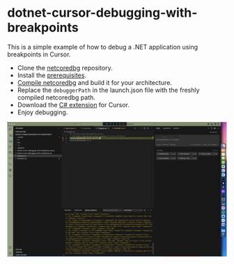 # dotnet-cursor-debugging-with-breakpoints

This is a simple example of how to debug a .NET application using breakpoints in Cursor.

- Clone the [netcoredbg](https://github.com/Samsung/netcoredbg) repository.
- Install the [prerequisites](https://github.com/Samsung/netcoredbg?tab=readme-ov-file#prerequisites).
- [Compile netcoredbg](https://github.com/Samsung/netcoredbg?tab=readme-ov-file#prerequisites) and build it for your architecture.
- Replace the `debuggerPath` in the launch.json file with the freshly compiled netcoredbg path.
- Download the [C# extension](https://marketplace.visualstudio.com/items?itemName=ms-dotnettools.csharp) for Cursor.
- Enjoy debugging.

![image](./img/Screenshot%202024-08-29%20at%2013.18.48.png)